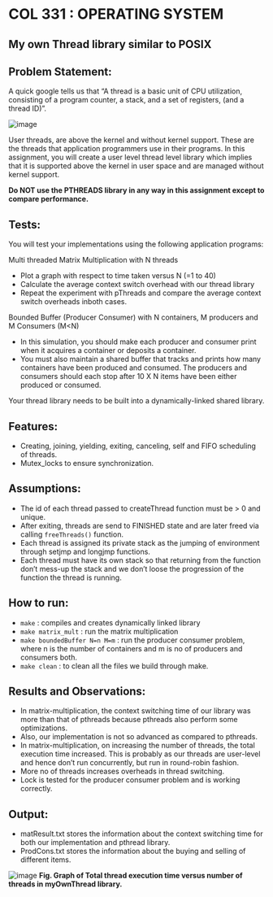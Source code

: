 # COL 331 : OPERATING SYSTEM
## My own Thread library similar to POSIX
## Problem Statement:
A quick google tells us that “A thread is a basic unit of CPU utilization, consisting of a program counter, a stack, and a set of registers, (and a thread ID)”.

![image](https://user-images.githubusercontent.com/61209181/137616245-d44cac7b-94e2-4465-a8c1-f7b13bd5d047.png)

User threads, are above the kernel and without kernel support. These are the threads that application programmers use in their programs.
In this assignment, you will create a user level thread level library which implies that it is supported above the kernel in user space and are managed without kernel support.

**Do NOT use the PTHREADS library in any way in this assignment except to compare performance.** 

## Tests:
You will test your implementations using the following application programs:

Multi threaded Matrix Multiplication with N threads 
* Plot a graph with respect to time taken versus N (=1 to 40) 
* Calculate the average context switch overhead with our thread library 
* Repeat the experiment with pThreads and compare the average context switch  overheads inboth cases. 

Bounded Buffer (Producer Consumer) with N containers, M producers and M Consumers (M<N) 
* In this simulation, you should make each producer and consumer print when it acquires a container or deposits a container. 
* You must also maintain a shared buffer that tracks and prints how many containers  have been produced and consumed. The producers and consumers should each stop after 10 X N items have been either produced or consumed. 

Your thread library needs to be built into a dynamically-linked shared library.  

## Features:
* Creating, joining, yielding, exiting, canceling, self and FIFO scheduling of threads.
* Mutex_locks to ensure synchronization.

## Assumptions:
* The id of each thread passed to createThread function must be > 0 and unique.
* After exiting, threads are send to FINISHED state and are later freed via calling <code>freeThreads()</code> function.
* Each thread is assigned its private stack as the jumping of environment through setjmp and longjmp functions. 
* Each thread must have its own stack so that returning from the function don’t mess-up the stack and we don’t loose the progression of the function the thread is running.


## How to run:
* <code>make</code> : compiles and creates dynamically linked library
* <code>make matrix_mult</code> : run the matrix multiplication
* <code>make boundedBuffer N=n M=m</code> : run the producer consumer problem, where n is the number of containers and m is no of producers and consumers both.
* <code>make clean</code> : to clean all the files we build through make.

## Results and Observations:
* In matrix-multiplication, the context switching time of our library was more than that of pthreads because pthreads also perform some optimizations.
* Also, our implementation is not so advanced as compared to pthreads.
* In matrix-multiplication, on increasing the number of threads, the total execution time increased. This is probably as our threads are user-level and hence don’t run concurrently, but run in round-robin fashion. 
* More no of threads increases overheads in thread switching.
* Lock is tested for the producer consumer problem and is working correctly.

## Output:
* matResult.txt stores the information about the context switching time for both our implementation and pthread library.
* ProdCons.txt stores the information about the buying and selling of different items.

![image](https://user-images.githubusercontent.com/61209181/137616790-dc11f166-fb93-411f-8eea-52436cb1074e.png)
**Fig.  Graph of Total thread execution time versus number of threads in myOwnThread library.**
